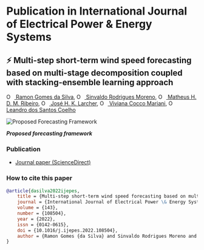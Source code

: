 # Publication in International Journal of Electrical Power & Energy Systems

## :zap: Multi-step short-term wind speed forecasting based on multi-stage decomposition coupled with stacking-ensemble learning approach

[<img src="https://orcid.org/sites/default/files/images/orcid_16x16.png" alt="ORCID iD icon" style="width:1em;margin-right:.5em;"/></img> Ramon Gomes da Silva](https://orcid.org/0000-0001-8580-7695), [<img src="https://orcid.org/sites/default/files/images/orcid_16x16.png" alt="ORCID iD icon" style="width:1em;margin-right:.5em;"/></img> Sinvaldo Rodrigues Moreno](https://orcid.org/0000-0001-6565-9605), [<img src="https://orcid.org/sites/default/files/images/orcid_16x16.png" alt="ORCID iD icon" style="width:1em;margin-right:.5em;"/></img> Matheus H. D. M. Ribeiro](https://orcid.org/0000-0001-7387-9077), [<img src="https://orcid.org/sites/default/files/images/orcid_16x16.png" alt="ORCID iD icon" style="width:1em;margin-right:.5em;"/></img> José H. K. Larcher](https://orcid.org/0000-0001-8654-0312), [<img src="https://orcid.org/sites/default/files/images/orcid_16x16.png" alt="ORCID iD icon" style="width:1em;margin-right:.5em;"/></img> Viviana Cocco Mariani](https://orcid.org/0000-0003-2490-4568), [<img src="https://orcid.org/sites/default/files/images/orcid_16x16.png" alt="ORCID iD icon" style="width:1em;margin-right:.5em;"/></img> Leandro dos Santos Coelho](https://orcid.org/0000-0001-5728-943X)

![Proposed Forecasting Framework](https://ars.els-cdn.com/content/image/1-s2.0-S0142061522005051-ga1_lrg.jpg)

***Proposed forecasting framework***

### Publication

- [Journal paper (ScienceDirect)](https://www.sciencedirect.com/science/article/pii/S0142061522005051)

### How to cite this paper

``` bibtex
@article{dasilva2022ijepes,
	title = {Multi-step short-term wind speed forecasting based on multi-stage decomposition coupled with stacking-ensemble learning approach},
	journal = {International Journal of Electrical Power \& Energy Systems},
	volume = {143},
	number = {108504},
	year = {2022},
	issn = {0142-0615},
	doi = {10.1016/j.ijepes.2022.108504},
	author = {Ramon Gomes {da Silva} and Sinvaldo Rodrigues Moreno and Matheus Henrique Dal Molin Ribeiro and José Henrique Kleinübing Larcher and Viviana Cocco Mariani and Leandro Santos Coelho}
}
```
